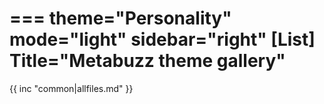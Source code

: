===
theme="Personality"
mode="light"
sidebar="right"
[List]
Title="Metabuzz theme gallery"
===

{{ inc "common|allfiles.md" }}




